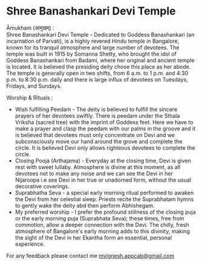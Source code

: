 # Shree Banashankari Devi Temple

Āmukham (आमुखम्) :  
Shree Banashankari Devi Temple  - Dedicated to Goddess Banashankari (an incarnation of Parvati), is a highly revered Hindu temple in Bangalore, known for its tranquil atmosphere and large number of devotees.
The temple was built in 1915 by Somanna Shetty, who brought the idol of Goddess Banashankari from Badami, where her original and ancient temple is located. It is believed the presiding deity chose this place 
as her abode. The temple is generally open in two shifts, from 6 a.m. to 1 p.m. and 4:30 p.m. to 8:30 p.m. daily and there is large influx of devotees on Tuesdays, Fridays, and Sundays.

Worship & Rituals :
+ Wish fulfilling Peedam - The deity is believed to fulfill the sincere prayers of her devotees swiftly. There is peedam under the Sthala Vriksha (sacred tree) with the imprint of Goddess feet. Here we have to make a prayer and
  clasp the peedam with our palms in the groove and it is believed that devotees must only concentrate on Devi and we subconsciously move our hand around the grove and complete the circle. It is believed Devi only allows righteous devotees to complete the circle.
+ Closing Pooja (Arthajama) - Everyday at the closing time, Devi is given rest with sweet lullaby. Atmosphere is divine at this moment, as all devotees not to make any noise and we can see the Devi in her Nijaroopa i.e
 see Devi in her true or unadorned form, without the usual decorative coverings.
+ Suprabhatha Seva - a special early morning ritual performed to awaken the Devi from her celestial sleep. Priests recite the Suprabhatam hymns to gently wake the deity abd then perform Abhishegam. 
+ My preferred worship - I prefer the profound stillness of the closing puja or the early morning puja (Suprabhata Seva); these times, free from commotion, allow a deeper connection with the Devi.
  The chilly, fresh atmosphere of Bangalore's early morning adds to this divinity, making the sight of the Devi in her Ekantha form an essential, personal experience.

For any feedback please contact me mvignesh.appcab@gmail.com
